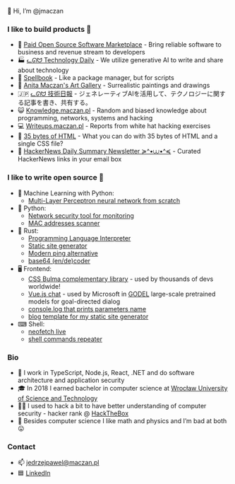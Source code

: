 👋 Hi, I’m @jmaczan
### I like to build products 🔬  
  - 🌱 [Paid Open Source Software Marketplace](https://poss.market) - Bring reliable software to business and revenue stream to developers
  - 🏭 [ᓚᘏᗢ Technology Daily](https://bibop.app) - We utilize generative AI to write and share about technology
  - 🧙 [Spellbook](https://spellbook.maczan.pl) - Like a package manager, but for scripts
  - 🎨 [Anita Maczan's Art Gallery](https://anitamaczan.pl) - Surrealistic paintings and drawings
  - 🇯🇵 [ᓚᘏᗢ 技術日報](https://aliquis.io/) - ジェネレーティブAIを活用して、テクノロジーに関する記事を書き、共有する。
  - 😺 [Knowledge.maczan.pl](https://knowledge.maczan.pl) - Random and biased knowledge about programming, networks, systems and hacking
  - 💻 [Writeups.maczan.pl](https://writeups.maczan.pl) - Reports from white hat hacking exercises
  - 🧩 [35 bytes of HTML](https://35bytes.maczan.pl) - What you can do with 35 bytes of HTML and a single CSS file?
  - 📰 [HackerNews Daily Summary Newsletter ≽^•⩊•^≼](https://mailchi.mp/8e5a0abfd6be/h59zy01kio) - Curated HackerNews links in your email box

### I like to write open source 💽
  - 🤗 Machine Learning with Python:
    - [Multi-Layer Perceptron neural network from scratch](https://github.com/jmaczan/mlp-classifier)
  - 🐍 Python:
    - [Network security tool for monitoring](https://github.com/jmaczan/ktotu)
    - [MAC addresses scanner](https://github.com/jmaczan/mac-addresses-scanner)
  - 🦀 Rust:
    - [Programming Language Interpreter](https://github.com/jmaczan/0x6b73746b)
    - [Static site generator](https://github.com/jmaczan/xiexie)
    - [Modern ping alternative](https://github.com/jmaczan/pff)
    - [base64 (en/de)coder](https://github.com/jmaczan/rsb64)
  - 🖥 Frontend:
    - [CSS Bulma complementary library](https://github.com/jmaczan/bulma-helpers) - used by thousands of devs worldwide!
    - [Vue.js chat](https://github.com/jmaczan/basic-vue-chat) - used by Microsoft in [GODEL](https://github.com/microsoft/GODEL) large-scale pretrained models for goal-directed dialog
    - [console.log that prints parameters name](https://github.com/jmaczan/funkcja)
    - [blog template for my static site generator](https://github.com/jmaczan/xiexie-blog-template)
  - ⌨ Shell:
    - [neofetch live](https://github.com/jmaczan/neofetchlive)
    - [shell commands repeater](https://github.com/jmaczan/repeat-sh)

### Bio 
- 🔨 I work in TypeScript, Node.js, React, .NET and do software architecture and application security
- 🎓 In 2018 I earned bachelor in computer science at [Wrocław University of Science and Technology](https://pwr.edu.pl/en)
- 🧑‍💻 I used to hack a bit to have better understanding of computer security - hacker rank @ [HackTheBox](https://app.hackthebox.com/users/802806)
- 👀 Besides computer science I like math and physics and I’m bad at both 😛

### Contact
- 📫 jedrzejpawel@maczan.pl
- 🟦 [LinkedIn](https://www.linkedin.com/in/j%C4%99drzej-maczan/)
